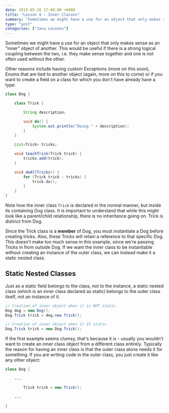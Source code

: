 ```yaml
---
date: 2019-05-26 17:00:00 +0000
title: "Lesson 8 - Inner Classes"
summary: "Sometimes we might have a use for an object that only makes sense as an \"inner\" object of another. This would be useful if there is a strong logical coupling between the two, i.e. they make sense together and one is not often used without the other."
type: "post"
categories: ["Java Lessons"]
---
```


Sometimes we might have a use for an object that only makes sense as an "inner" object of another. This would be useful if there is a strong logical coupling between the two, i.e. they make sense together and one is not often used without the other.

Other reasons include having custom Exceptions (more on this soon), Enums that are tied to another object (again, more on this to come) or if you want to create a field on a class for which you don't have already have a type.

```java
class Dog {

    class Trick {

        String description;

        void do() {
            System.out.println("Doing " + description);
        }
    }

    List<Trick> tricks;

    void teachTrick(Trick trick) {
        tricks.add(trick);
    }

    void doAllTricks() {
        for (Trick trick : tricks) {
            trick.do();
        }
    }
}
```

Note how the inner class `Trick` is declared in the normal manner, but inside its containing Dog class. It is important to understand that while this might look like a parent/child relationship, there is no inheritance going on. Trick is distinct from Dog.

Since the Trick class is a **member** of Dog, you must instantiate a Dog before creating tricks. Also, these Tricks will retain a reference to that specific Dog. This doesn't make too much sense in this example, since we're passing Tricks in from outside Dog. If we want the inner class to be instantiable without creating an instance of the outer class, we can instead make it a static nested class.

## Static Nested Classes

Just as a static field belongs to the class, not to the instance, a static nested class (which is an inner class declared as static) belongs to the outer class itself, not an instance of it.

```java
// Creation of inner object when it is NOT static
Dog dog = new Dog();
Dog.Trick trick = dog.new Trick();

// Creation of inner object when it IS static
Dog.Trick trick = new Dog.Trick();
```

If the first example seems clumsy, that's because it is - usually you wouldn't want to create an inner class object from a different class entirely. Typically the reason for having an inner class is that the outer class alone needs it for something. If you are writing code in the outer class, you just create it like any other object:

```java
class Dog {

    ...

        Trick trick = new Trick();

    ...

}
```
